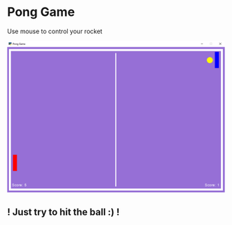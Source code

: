 
# Pong Game

Use mouse to control your rocket

![Screen Shot](Screenshot.png)


## ! Just try to hit the ball :) !
